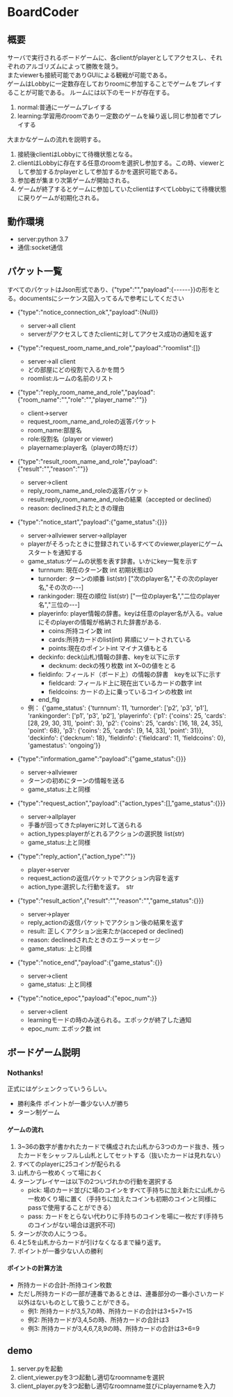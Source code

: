 # BoardCoder
## 概要
サーバで実行されるボードゲームに、各clientがplayerとしてアクセスし、それぞれのアルゴリズムによって勝敗を競う。  
またviewerも接続可能でありGUIによる観戦が可能である。  
ゲームはLobbyに一定数存在しておりroomに参加することでゲームをプレイすることが可能である。 ルームには以下のモードが存在する。
1. normal:普通に一ゲームプレイする
1. learning:学習用のroomであり一定数のゲームを繰り返し同じ参加者でプレイする  


大まかなゲームの流れを説明する。 
1. 接続後clientはLobbyにて待機状態となる。
1. clientはLobbyに存在する任意のroomを選択し参加する。この時、viewerとして参加するかplayerとして参加するかを選択可能である。
1. 参加者が集まり次第ゲームが開始される。
1. ゲームが終了するとゲームに参加していたclientはすべてLobbyにて待機状態に戻りゲームが初期化される。
## 動作環境
- server:python 3.7  
- 通信:socket通信  


## パケット一覧  
すべてのパケットはJson形式であり、{"type":"","payload":{------}}の形をとる。documentsにシーケンス図入ってるんで参考にしてください
- {"type":"notice_connection_ok","payload":{Null}}
    - server→all client
    - serverがアクセスしてきたclientに対してアクセス成功の通知を返す
- {"type":"request_room_name_and_role","payload":"roomlist":[]}
    - server→all client
    - どの部屋にどの役割で入るかを問う
    - roomlist:ルームの名前のリスト
- {"type":"reply_room_name_and_role","payload":{"room_name":"","role":"","player_name":""}}
    - client→server
    - request_room_name_and_roleの返答パケット
    - room_name:部屋名
    - role:役割名（player or viewer)
    - playername:player名（playerの時だけ）
- {"type":"result_room_name_and_role","payload":{"result":"","reason":""}}
    - server→client
    - reply_room_name_and_roleの返答パケット
    - result:reply_room_name_and_roleの結果（accepted or declined）
    - reason: declinedされたときの理由

- {"type":"notice_start","payload":{"game_status":{}}}
    - server→allviewer server→allplayer
    - playerがそろったときに登録されているすべてのviewer,playerにゲームスタートを通知する
    - game_status:ゲームの状態を表す辞書。いかにkey一覧を示す
        - turnnum: 現在のターン数 int 初期状態は0
        - turnorder: ターンの順番 list(str) ["次のplayer名","その次のplayer名,"その次の---]
        - rankingoder: 現在の順位 list(str) ["一位のplayer名","二位のplayer名","三位の---]
        - playerinfo: player情報の辞書。keyは任意のplayer名が入る。valueにそのplayerの情報が格納された辞書がある. 
            - coins:所持コイン数 int
            - cards:所持カードのlist(int) 昇順にソートされている
            - points:現在のポイントint マイナス値もとる
        - deckinfo: deck(山札)情報の辞書、keyを以下に示す
            - decknum: deckの残り枚数 int X~0の値をとる
        - fieldinfo: フィールド（ボード上）の情報の辞書　keyを以下に示す
            - fieldcard: フィールド上に現在出ているカードの数字 int 
            - fieldcoins: カードの上に乗っているコインの枚数 int 
        - end_flg 
    - 例： {'game_status': {'turnnum': 11, 'turnorder': ['p2', 'p3', 'p1'], 'rankingorder': ['p1', 'p3', 'p2'], 'playerinfo': {'p1': {'coins': 25, 'cards': [28, 29, 30, 31], 'point': 3}, 'p2': {'coins': 25, 'cards': [16, 18, 24, 35], 'point': 68}, 'p3': {'coins': 25, 'cards': [9, 14, 33], 'point': 31}}, 'deckinfo': {'decknum': 18}, 'fieldinfo': {'fieldcard': 11, 'fieldcoins': 0}, 'gamestatus': 'ongoing'}}
- {"type":"information_game":"payload":{"game_status":{}}}
    - server→allviewer
    - ターンの初めにターンの情報を送る
    - game_status:上と同様
- {"type":"request_action","payload":{"action_types":[],"game_status":{}}}
    - server→allplayer
    - 手番が回ってきたplayerに対して送られる
    - action_types:playerがとれるアクションの選択肢 list(str)
    - game_status:上と同様
- {"type":"reply_action",{"action_type":""}}
    - player→server
    - request_actionの返信パケットでアクション内容を返す
    - action_type:選択した行動を返す。　str
- {"type":"result_action",{"result":"","reason":"","game_status":{}}}
    - server→player
    - reply_actionの返信パケットでアクション後の結果を返す
    - result: 正しくアクション出来たか(acceped or declined)
    - reason: declinedされたときのエラーメッセージ
    - game_status: 上と同様
- {"type":"notice_end","payload":{"game_status":{}}
    - server→client
    - game_status: 上と同様
- {"type":"notice_epoc","payload":{"epoc_num":}}
    - server→client
    - learningモードの時のみ送られる。エポックが終了した通知
    - epoc_num: エポック数 int

## ボードゲーム説明
### Nothanks!
正式にはゲシェンクっていうらしい。
- 勝利条件 ポイントが一番少ない人が勝ち
- ターン制ゲーム
#### ゲームの流れ
1. 3~36の数字が書かれたカードで構成された山札から3つのカード抜き、残ったカードをシャッフルし山札としてセットする（抜いたカードは見れない）
1. すべてのplayerに25コインが配られる
1. 山札から一枚めくって場におく
1. ターンプレイヤーは以下の2ついづれかの行動を選択する
    - pick: 場のカード並びに場のコインをすべて手持ちに加え新たに山札から一枚めくり場に置く（手持ちに加えたコインも初期のコインと同様にpassで使用することができる）
    - pass: カードをとらない代わりに手持ちのコインを場に一枚だす(手持ちのコインがない場合は選択不可)
2. ターンが次の人にうつる。
2. 4と5を山札からカードが引けなくなるまで繰り返す。
1. ポイントが一番少ない人の勝利

#### ポイントの計算方法
- 所持カードの合計-所持コイン枚数
- ただし所持カードの一部が連番であるときは、連番部分の一番小さいカード以外はないものとして扱うことができる。
    - 例1: 所持カードが3,5,7の時、所持カードの合計は3+5+7=15
    - 例2: 所持カードが3,4,5の時、所持カードの合計は3
    - 例3: 所持カードが3,4,6,7,8,9の時、所持カードの合計は3+6=9


## demo  
1. server.pyを起動  
1. client_viewer.pyを3つ起動し適切なroomnameを選択
1. client_player.pyを3つ起動し適切なroomname並びにplayernameを入力





